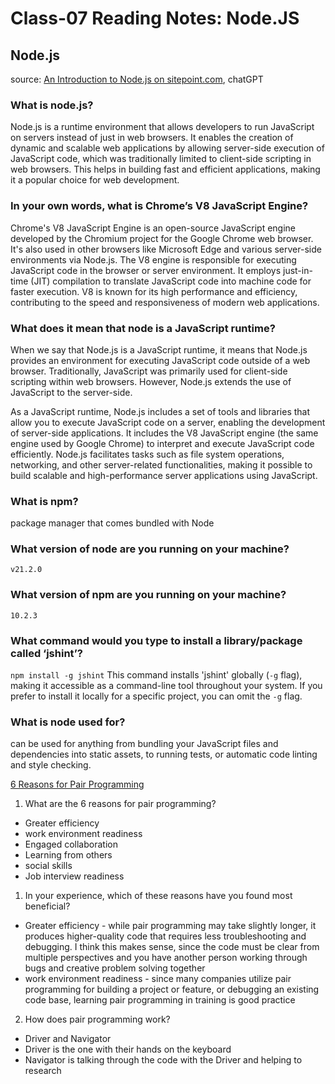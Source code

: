 # Class-07 Reading Notes: Node.JS

## Node.js

source: [An Introduction to Node.js on sitepoint.com](https://www.sitepoint.com/an-introduction-to-node-js), chatGPT

### What is node.js?

Node.js is a runtime environment that allows developers to run JavaScript on servers instead of just in web browsers. It enables the creation of dynamic and scalable web applications by allowing server-side execution of JavaScript code, which was traditionally limited to client-side scripting in web browsers. This helps in building fast and efficient applications, making it a popular choice for web development.

### In your own words, what is Chrome’s V8 JavaScript Engine?

Chrome's V8 JavaScript Engine is an open-source JavaScript engine developed by the Chromium project for the Google Chrome web browser. It's also used in other browsers like Microsoft Edge and various server-side environments via Node.js. The V8 engine is responsible for executing JavaScript code in the browser or server environment. It employs just-in-time (JIT) compilation to translate JavaScript code into machine code for faster execution. V8 is known for its high performance and efficiency, contributing to the speed and responsiveness of modern web applications.

### What does it mean that node is a JavaScript runtime?

When we say that Node.js is a JavaScript runtime, it means that Node.js provides an environment for executing JavaScript code outside of a web browser. Traditionally, JavaScript was primarily used for client-side scripting within web browsers. However, Node.js extends the use of JavaScript to the server-side.

As a JavaScript runtime, Node.js includes a set of tools and libraries that allow you to execute JavaScript code on a server, enabling the development of server-side applications. It includes the V8 JavaScript engine (the same engine used by Google Chrome) to interpret and execute JavaScript code efficiently. Node.js facilitates tasks such as file system operations, networking, and other server-related functionalities, making it possible to build scalable and high-performance server applications using JavaScript.

### What is npm?

package manager that comes bundled with Node

### What version of node are you running on your machine?

`v21.2.0`

### What version of npm are you running on your machine?

`10.2.3`

### What command would you type to install a library/package called ‘jshint’?

`npm install -g jshint`
This command installs 'jshint' globally (`-g` flag), making it accessible as a command-line tool throughout your system. If you prefer to install it locally for a specific project, you can omit the `-g` flag.

### What is node used for?

can be used for anything from bundling your JavaScript files and dependencies into static assets, to running tests, or automatic code linting and style checking.

[6 Reasons for Pair Programming](https://www.codefellows.org/blog/6-reasons-for-pair-programming/)

1. What are the 6 reasons for pair programming?

- Greater efficiency
- work environment readiness
- Engaged collaboration
- Learning from others
- social skills
- Job interview readiness

1. In your experience, which of these reasons have you found most beneficial?

-  Greater efficiency - while pair programming may take slightly longer, it produces higher-quality code that requires less troubleshooting and debugging. I think this makes sense, since the code must be clear from multiple perspectives and you have another person working through bugs and creative problem solving together
- work environment readiness - since many companies utilize pair programming for building a project or feature, or debugging an existing code base, learning pair programming in training is good practice
2. How does pair programming work?

- Driver and Navigator
- Driver is the one with their hands on the keyboard
- Navigator is talking through the code with the Driver and helping to research